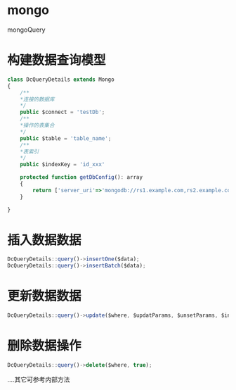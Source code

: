 # mongo
mongoQuery
# 构建数据查询模型
```javascript 
class DcQueryDetails extends Mongo
{
    /**
    *连接的数据库
    */
    public $connect = 'testDb';
    /**
    *操作的表集合
    */
    public $table = 'table_name';
    /**
    *表索引
    */
    public $indexKey = 'id_xxx'

    protected function getDbConfig(): array
    {
        return ['server_uri'=>'mongodb://rs1.example.com,rs2.example.com/?replicaSet=myReplicaSet'];
    }

}
 ```
# 插入数据数据
```javascript 
DcQueryDetails::query()->insertOne($data);
DcQueryDetails::query()->insertBatch($data);
 ```
# 更新数据数据
```javascript 
DcQueryDetails::query()->update($where, $updatParams, $unsetParams, $incParams, $multi, $upsert);
 ```
# 删除数据操作
```javascript 
DcQueryDetails::query()->delete($where, true);
 ```
....其它可参考内部方法

